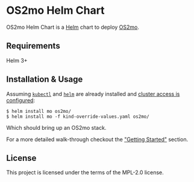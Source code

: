 <!--
SPDX-FileCopyrightText: 2021 Magenta ApS <https://magenta.dk>
SPDX-License-Identifier: MPL-2.0
-->

# OS2mo Helm Chart

OS2mo Helm Chart is a <a href="https://helm.sh/">Helm</a> chart to deploy 
<a href="https://os2mo.readthedocs.io/">OS2mo</a>.

## Requirements

Helm 3+

## Installation & Usage

Assuming <a href="https://kubernetes.io/docs/tasks/tools/">`kubectl`</a> and
<a href="https://helm.sh/docs/intro/install/#helm">`helm`</a> are already installed
and <a href="https://kubernetes.io/docs/tasks/access-application-cluster/access-cluster/">cluster access is configured</a>:

```console
$ helm install mo os2mo/
$ helm install mo -f kind-override-values.yaml os2mo/
```

Which should bring up an OS2mo stack.

For a more detailed walk-through checkout the ["Getting Started"](GettingStarted.md) section.

## License

This project is licensed under the terms of the MPL-2.0 license.
